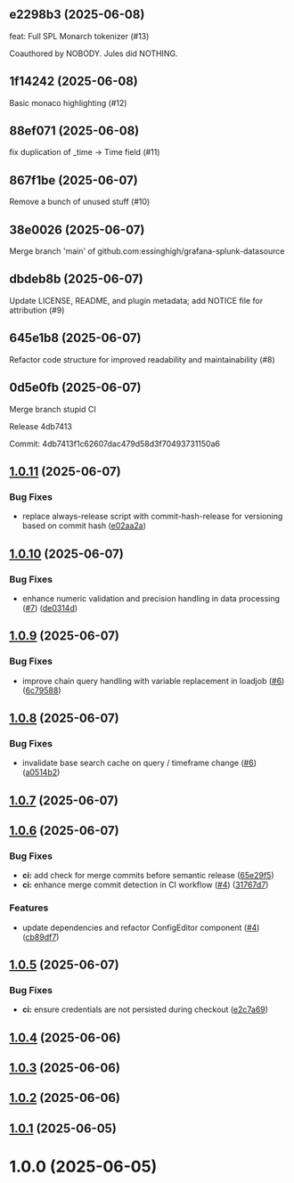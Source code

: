 ## e2298b3 (2025-06-08)

feat: Full SPL Monarch tokenizer (#13)

Coauthored by NOBODY. Jules did NOTHING.


## 1f14242 (2025-06-08)

Basic monaco highlighting (#12)


## 88ef071 (2025-06-08)

fix duplication of _time -> Time field (#11)


## 867f1be (2025-06-07)

Remove a bunch of unused stuff (#10)


## 38e0026 (2025-06-07)

Merge branch 'main' of github.com:essinghigh/grafana-splunk-datasource


## dbdeb8b (2025-06-07)

Update LICENSE, README, and plugin metadata; add NOTICE file for attribution (#9)


## 645e1b8 (2025-06-07)

Refactor code structure for improved readability and maintainability (#8)


## 0d5e0fb (2025-06-07)

Merge branch stupid CI


Release 4db7413

Commit: 4db7413f1c62607dac479d58d3f70493731150a6

## [1.0.11](https://github.com/essinghigh/grafana-splunk-datasource/compare/v1.0.10...1.0.11) (2025-06-07)


### Bug Fixes

* replace always-release script with commit-hash-release for versioning based on commit hash ([e02aa2a](https://github.com/essinghigh/grafana-splunk-datasource/commit/e02aa2ae2a2862a59eeed53f8c4f56d082db6836))

## [1.0.10](https://github.com/essinghigh/grafana-splunk-datasource/compare/v1.0.9...v1.0.10) (2025-06-07)


### Bug Fixes

* enhance numeric validation and precision handling in data processing ([#7](https://github.com/essinghigh/grafana-splunk-datasource/issues/7)) ([de0314d](https://github.com/essinghigh/grafana-splunk-datasource/commit/de0314dd2fdfcd616f8e7f8b35f57c6c37518207))

## [1.0.9](https://github.com/essinghigh/grafana-splunk-datasource/compare/v1.0.8...v1.0.9) (2025-06-07)


### Bug Fixes

* improve chain query handling with variable replacement in loadjob ([#6](https://github.com/essinghigh/grafana-splunk-datasource/issues/6)) ([6c79588](https://github.com/essinghigh/grafana-splunk-datasource/commit/6c7958822220e9626f6496d571a7508fcd7ffb93))

## [1.0.8](https://github.com/essinghigh/grafana-splunk-datasource/compare/v1.0.7...v1.0.8) (2025-06-07)


### Bug Fixes

* invalidate base search cache on query / timeframe change ([#6](https://github.com/essinghigh/grafana-splunk-datasource/issues/6)) ([a0514b2](https://github.com/essinghigh/grafana-splunk-datasource/commit/a0514b2a423ee03e92acaa799f5e58aff1975b1f))

## [1.0.7](https://github.com/essinghigh/grafana-splunk-datasource/compare/v1.0.6...v1.0.7) (2025-06-07)

## [1.0.6](https://github.com/essinghigh/grafana-splunk-datasource/compare/v1.0.5...v1.0.6) (2025-06-07)


### Bug Fixes

* **ci:** add check for merge commits before semantic release ([65e29f5](https://github.com/essinghigh/grafana-splunk-datasource/commit/65e29f558b6a0565568fa1f6815b85847dc42607))
* **ci:** enhance merge commit detection in CI workflow ([#4](https://github.com/essinghigh/grafana-splunk-datasource/issues/4)) ([31767d7](https://github.com/essinghigh/grafana-splunk-datasource/commit/31767d7326fd621b29f5041e555c701d24e09ef9))


### Features

* update dependencies and refactor ConfigEditor component ([#4](https://github.com/essinghigh/grafana-splunk-datasource/issues/4)) ([cb89df7](https://github.com/essinghigh/grafana-splunk-datasource/commit/cb89df7d811271cb31fe3b92270e41ded957741a))

## [1.0.5](https://github.com/essinghigh/grafana-splunk-datasource/compare/v1.0.4...v1.0.5) (2025-06-07)


### Bug Fixes

* **ci:** ensure credentials are not persisted during checkout ([e2c7a69](https://github.com/essinghigh/grafana-splunk-datasource/commit/e2c7a692eec6e764e75c46dfd3d4c39e6504f8a3))

## [1.0.4](https://github.com/essinghigh/grafana-splunk-datasource/compare/v1.0.3...v1.0.4) (2025-06-06)

## [1.0.3](https://github.com/essinghigh/grafana-splunk-datasource/compare/v1.0.2...v1.0.3) (2025-06-06)

## [1.0.2](https://github.com/essinghigh/grafana-splunk-datasource/compare/v1.0.1...v1.0.2) (2025-06-06)

## [1.0.1](https://github.com/essinghigh/grafana-splunk-datasource/compare/v1.0.0...v1.0.1) (2025-06-05)

# 1.0.0 (2025-06-05)